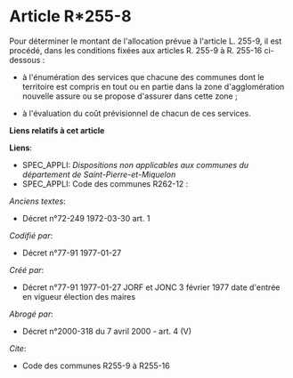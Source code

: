 # Article R*255-8

Pour déterminer le montant de l'allocation prévue à l'article L. 255-9, il est procédé, dans les conditions fixées aux
articles R. 255-9 à R. 255-16 ci-dessous : 

- à l'énumération des services que chacune des communes dont le territoire est compris en tout ou en partie dans la zone
d'agglomération nouvelle assure ou se propose d'assurer dans cette zone ; 

- à l'évaluation du coût prévisionnel de chacun de ces services.

**Liens relatifs à cet article**

**Liens**:

  - SPEC_APPLI: *Dispositions non applicables aux communes du département de Saint-Pierre-et-Miquelon*
  - SPEC_APPLI: Code des communes R262-12 :

_Anciens textes_:

  - Décret n°72-249 1972-03-30 art. 1

_Codifié par_:

  - Décret n°77-91 1977-01-27

_Créé par_:

  - Décret n°77-91 1977-01-27 JORF et JONC 3 février 1977 date d'entrée en vigueur élection des maires

_Abrogé par_:

  - Décret n°2000-318 du 7 avril 2000 - art. 4 (V)

_Cite_:

  - Code des communes R255-9 à R255-16
